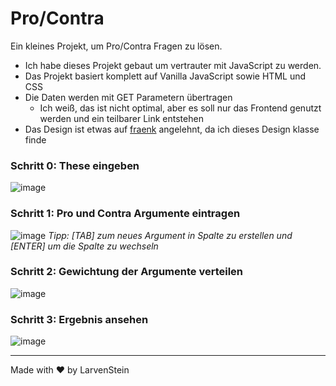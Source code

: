 # Pro/Contra
Ein kleines Projekt, um Pro/Contra Fragen zu lösen.

- Ich habe dieses Projekt gebaut um vertrauter mit JavaScript zu werden.
- Das Projekt basiert komplett auf Vanilla JavaScript sowie HTML und CSS
- Die Daten werden mit GET Parametern übertragen 
  - Ich weiß, das ist nicht optimal, aber es soll nur das Frontend genutzt werden und ein teilbarer Link entstehen
- Das Design ist etwas auf [fraenk](https://fraenk.de/) angelehnt, da ich dieses Design klasse finde



### Schritt 0: These eingeben 
![image](https://user-images.githubusercontent.com/89642388/225087898-a841207a-df56-40ec-80fb-63c12b0ff460.png)

### Schritt 1: Pro und Contra Argumente eintragen
![image](https://user-images.githubusercontent.com/89642388/225088192-e98f9a79-cbfb-4692-9399-6b7e87dd8680.png)
*Tipp: [TAB] zum neues Argument in Spalte zu erstellen und [ENTER] um die Spalte zu wechseln*

### Schritt 2: Gewichtung der Argumente verteilen
![image](https://user-images.githubusercontent.com/89642388/225088638-04a834a3-b24b-4a40-abd9-f03861e80b15.png)

### Schritt 3: Ergebnis ansehen
![image](https://user-images.githubusercontent.com/89642388/225088804-e3de3a1a-a243-4eed-af7c-18ea2650165f.png)


----
Made with &hearts; by LarvenStein
